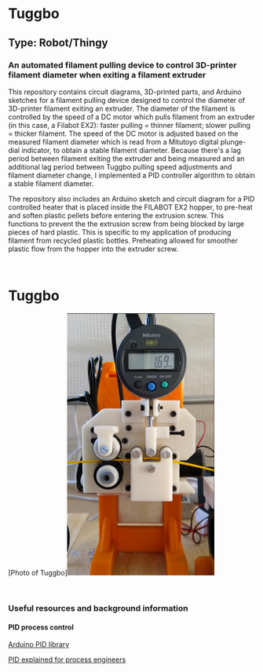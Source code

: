 # Tuggbo
## Type: Robot/Thingy
### An automated filament pulling device to control 3D-printer filament diameter when exiting a filament extruder

This repository contains circuit diagrams, 3D-printed parts, and Arduino sketches for a filament pulling device designed to control the diameter of 3D-printer filament
exiting an extruder. The diameter of the filament is controlled by the speed of a DC motor which pulls filament from an extruder (in this case, a Filabot EX2):
faster pulling = thinner filament; slower pulling = thicker filament. The speed of the DC motor is adjusted based on the measured filament diameter
which is read from a Mitutoyo digital plunge-dial indicator, to obtain a stable filament diameter. Because there's a lag period between filament exiting the extruder and being measured and an additional lag period between Tuggbo pulling speed adjustments and filament diameter change, I implemented a PID controller algorithm to obtain a stable filament diameter. 

The repository also includes an Arduino sketch and circuit diagram for a PID controlled heater that is placed inside the FILABOT EX2 hopper, to pre-heat and soften plastic pellets 
before entering the extrusion screw. This functions to prevent the the extrusion screw from being blocked by large pieces of hard plastic. This is specific to my application of producing filament from recycled plastic bottles. Preheating allowed for smoother plastic flow from the hopper into the extruder screw.

<br>

# Tuggbo

[Photo of Tuggbo]<img src="https://github.com/CorneileM/Tuggbo/blob/master/Images_and_video/Photo_of_Tuggbo.png" width="300"/>

<br>

### Useful resources and background information
#### PID process control
[Arduino PID library](https://playground.arduino.cc/Code/PIDLibrary/)

[PID explained for process engineers](https://www.aiche.org/resources/publications/cep/2016/february/pid-explained-process-engineers-part-2-tuning-coefficients)

